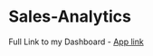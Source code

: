 # Sales-Analytics
Full Link to my Dashboard - [App link](https://app.powerbi.com/reportEmbed?reportId=abf6e7b8-4de1-4843-ad04-03ec3e8eb1b3&autoAuth=true&ctid=9488d726-b78d-4d2f-9079-03753b542f50)
